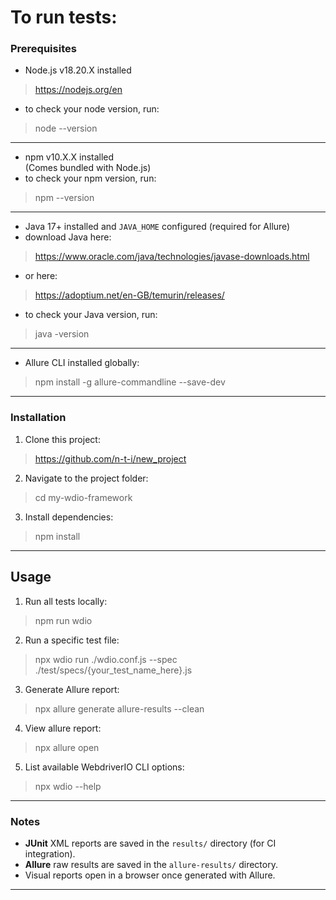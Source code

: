 # To run tests:

### Prerequisites
- Node.js v18.20.X installed 
> https://nodejs.org/en
- to check your node version, run:
> node --version

-------------------------------------

- npm v10.X.X installed  
  (Comes bundled with Node.js)
- to check your npm version, run:
> npm --version
-------------------------------------

- Java 17+ installed and `JAVA_HOME` configured (required for Allure)
- download Java here: 
> https://www.oracle.com/java/technologies/javase-downloads.html
- or here:
> https://adoptium.net/en-GB/temurin/releases/
- to check your Java version, run:
> java -version

-------------------------------------

- Allure CLI installed globally:
> npm install -g allure-commandline --save-dev

-------------------------------------

### Installation
1. Clone this project:
> https://github.com/n-t-i/new_project

2. Navigate to the project folder:
> cd my-wdio-framework

3. Install dependencies:
> npm install

-------------------------------------

## Usage
1. Run all tests locally:
> npm run wdio

2. Run a specific test file:
> npx wdio run ./wdio.conf.js --spec ./test/specs/{your_test_name_here}.js

3. Generate Allure report:
> npx allure generate allure-results --clean  

4. View allure report: 
> npx allure open

5. List available WebdriverIO CLI options:
> npx wdio --help

-------------------------------------

### Notes
- **JUnit** XML reports are saved in the `results/` directory (for CI integration).
- **Allure** raw results are saved in the `allure-results/` directory.
- Visual reports open in a browser once generated with Allure.

-------------------------------------
